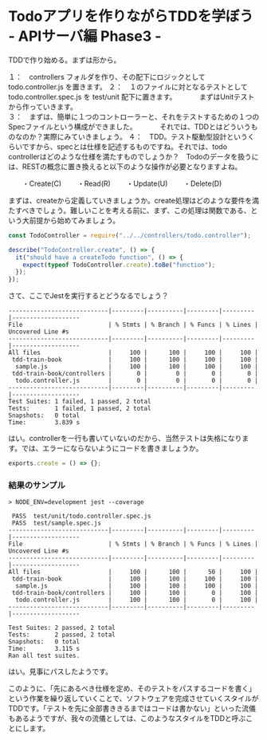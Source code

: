 # Todoアプリを作りながらTDDを学ぼう - APIサーバ編 Phase3 -

TDDで作り始める。まずは形から。

１：　controllers フォルダを作り、その配下にロジックとして todo.controller.js を置きます。
２：　１のファイルに対となるテストとして todo.controller.spec.js を test/unit 配下に置きます。
　　　まずはUnitテストから作っていきます。  
３：　まずは、簡単に１つのコントローラーと、それをテストするための１つのSpecファイルという構成ができました。
　　　それでは、TDDとはどういうものなのか？実際にみていきましょう。
４：　TDD。テスト駆動型設計というくらいですから、specとは仕様を記述するものですね。それでは、todo controllerはどのような仕様を満たすものでしょうか？　Todoのデータを扱うには、RESTの概念に置き換えると以下のような操作が必要となりますよね。

　　・Create(C)
　　・Read(R)
　　・Update(U)
　　・Delete(D)

まずは、createから定義していきましょうか。create処理はどのような要件を満たすべきでしょう。難しいことを考える前に、まず、この処理は関数である、という大前提から始めてみましょう。

```javascript
const TodoController = require("../../controllers/todo.controller");

describe("TodoController.create", () => {
  it("should have a createTodo function", () => {
    expect(typeof TodoController.create).toBe("function");
  });
});
```

さて、ここでJestを実行するとどうなるでしょう？

```
----------------------------|---------|----------|---------|---------|-------------------
File                        | % Stmts | % Branch | % Funcs | % Lines | Uncovered Line #s 
----------------------------|---------|----------|---------|---------|-------------------
All files                   |     100 |      100 |     100 |     100 |                   
 tdd-train-book             |     100 |      100 |     100 |     100 |                   
  sample.js                 |     100 |      100 |     100 |     100 |                   
 tdd-train-book/controllers |       0 |        0 |       0 |       0 |                   
  todo.controller.js        |       0 |        0 |       0 |       0 |                   
----------------------------|---------|----------|---------|---------|-------------------
Test Suites: 1 failed, 1 passed, 2 total
Tests:       1 failed, 1 passed, 2 total
Snapshots:   0 total
Time:        3.839 s
```

はい。controllerを一行も書いていないのだから、当然テストは失格になります。では、エラーにならないようにコードを書きましょうか。

```javascript
exports.create = () => {};
```

### 結果のサンプル

```
> NODE_ENV=development jest --coverage

 PASS  test/unit/todo.controller.spec.js
 PASS  test/sample.spec.js
----------------------------|---------|----------|---------|---------|-------------------
File                        | % Stmts | % Branch | % Funcs | % Lines | Uncovered Line #s 
----------------------------|---------|----------|---------|---------|-------------------
All files                   |     100 |      100 |      50 |     100 |                   
 tdd-train-book             |     100 |      100 |     100 |     100 |                   
  sample.js                 |     100 |      100 |     100 |     100 |                   
 tdd-train-book/controllers |     100 |      100 |       0 |     100 |                   
  todo.controller.js        |     100 |      100 |       0 |     100 |                   
----------------------------|---------|----------|---------|---------|-------------------

Test Suites: 2 passed, 2 total
Tests:       2 passed, 2 total
Snapshots:   0 total
Time:        3.115 s
Ran all test suites.
```

はい。見事にパスしたようです。

このように、「先にあるべき仕様を定め、そのテストをパスするコードを書く」という作業を繰り返していくことで、ソフトウェアを完成させていくスタイルがTDDです。「テストを先に全部書ききるまではコードは書かない」といった流儀もあるようですが、我々の流儀としては、このようなスタイルをTDDと呼ぶことにします。